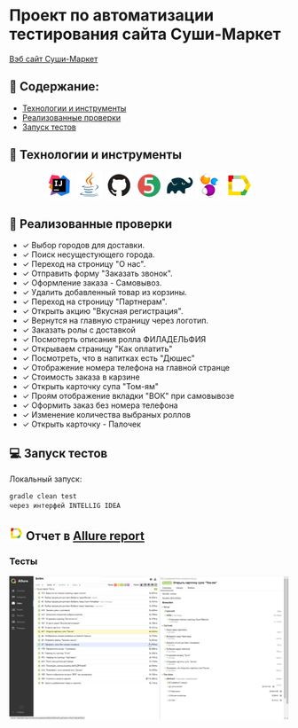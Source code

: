 # Проект по автоматизации тестирования сайта Суши-Маркет
<a target="_blank" href="https://cherepovec.sushi-market.com/">Вэб сайт Суши-Маркет</a>

## :pushpin: Содержание:

- [Технологии и инструменты](#earth_africa-технологии-и-инструменты)
- [Реализованные проверки](#earth_africa-Реализованные-проверки)
- [Запуск тестов](#earth_africa-Запуск-тестов)

## :rocket: Технологии и инструменты

<p align="center">
<a href="https://www.jetbrains.com/idea/"><img src="images/Intelij_IDEA.svg" width="50" height="50"  alt="IDEA"/></a>
<a href="https://www.java.com/"><img src="images/Java.svg" width="50" height="50"  alt="Java"/></a>
<a href="https://github.com/"><img src="images/Github.svg" width="50" height="50"  alt="Github"/></a>
<a href="https://junit.org/junit5/"><img src="images/JUnit5.svg" width="50" height="50"  alt="JUnit 5"/></a>
<a href="https://gradle.org/"><img src="images/Gradle.svg" width="50" height="50"  alt="Gradle"/></a>
<a href="https://selenide.org/"><img src="images/Selenide.svg" width="50" height="50"  alt="Selenide"/></a>
<a href="https://github.com/allure-framework/allure2"><img src="images/Allure_Report.svg" width="50" height="50"  alt="Allure"/></a>
</p>

## :scroll: Реализованные проверки

- ✓ Выбор городов для доставки.
- ✓ Поиск несущестующего города.
- ✓ Переход на строницу "О нас".
- ✓ Отправить форму "Заказать звонок".
- ✓ Оформление заказа - Самовывоз.
- ✓ Удалить добавленный товар из корзины.
- ✓ Переход на строницу "Партнерам".
- ✓ Открыть акцию  "Вкусная регистрация".
- ✓ Вернутся на главную страницу через логотип.
- ✓ Заказать ролы с доставкой
- ✓ Посмотерть описания ролла ФИЛАДЕЛЬФИЯ
- ✓ Открываем страницу "Как оплатить"
- ✓ Посмотреть, что в напитках есть "Дюшес"
- ✓ Отображение номера телефона на главной странце
- ✓ Стоимость заказа в карзине
- ✓ Открыть карточку супа "Том-ям"
- ✓ Проям отображение вкладки "ВОК" при самовывозе
- ✓ Оформить заказ без номера телефона
- ✓ Изменение количества выбраных роллов
- ✓ Открыть карточку - Палочек 

## :computer: Запуск тестов

Локальный запуск:
```bash
gradle clean test
через интерфей INTELLIG IDEA
```
## <img src="images/Allure_Report.svg" width="25" height="25"  alt="Allure"/></a> Отчет в <a target="_blank" href="https://jenkins.autotests.cloud/job/berezkindv_performance_lab_complete_project/22/allure/">Allure report</a>
### Тесты

<p align="center">
<img title="Allure1" src="images/Allur1.png">
</p>